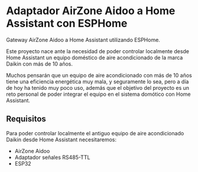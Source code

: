 # Adaptador AirZone Aidoo a Home Assistant con ESPHome 
Gateway AirZone Aidoo a Home Assistant utilizando ESPHome.

Este proyecto nace ante la necesidad de poder controlar localmente desde Home Assistant un equipo doméstico de aire acondicionado de la marca Daikin con más de 10 años.

Muchos pensarán que un equipo de aire acondicionado con más de 10 años tiene una eficiencia energética muy mala, y seguramente lo sea, pero a día de hoy ha tenido muy poco uso, además que el objetivo del proyecto es un reto personal de poder integrar el equipo en el sistema domótico con Home Assistant.

Requisitos
---

Para poder controlar localmente el antiguo equipo de aire acondicionado Daikin desde Home Assistant necesitaremos:
* AirZone Aidoo
* Adaptador señales RS485-TTL
* ESP32
